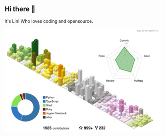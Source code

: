 ## Hi there 👋
It's Lin! Who loves coding and opensource.

![](profile-3d-contrib/profile-south-season-animate.svg)


